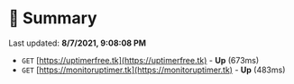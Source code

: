 # 📖 Summary
Last updated: **8/7/2021, 9:08:08 PM**

- `GET` [https://uptimerfree.tk](https://uptimerfree.tk) - **Up** (673ms)
- `GET` [https://monitoruptimer.tk](https://monitoruptimer.tk) - **Up** (483ms)
